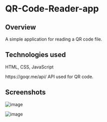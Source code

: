 # QR-Code-Reader-app

<h2> Overview </h2>
<p>A simple application for reading a QR code file.</p>

<h2> Technologies used </h2>
HTML, CSS, JavaScript
<p>https://goqr.me/api/ API used for QR code.</p>
  
  
<h2> Screenshots </h2>

![image](https://user-images.githubusercontent.com/101567902/172862719-d6f7f4a3-ceae-4434-b24d-5ed296a84e9f.png)

![image](https://user-images.githubusercontent.com/101567902/172863257-735a7ec6-66d6-4644-a6cd-51233956a500.png)


